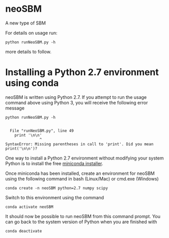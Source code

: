 # neoSBM
A new type of SBM

For details on usage run:
```
python runNeoSBM.py -h 
```
more details to follow.

# Installing a Python 2.7 environment using conda

neoSBM is written using Python 2.7.  If you attempt to run the usage command above using Python 3, you will receive the following error message

```
python runNeoSBM.py -h 


  File "runNeoSBM.py", line 49
    print '\n\n'
               ^
SyntaxError: Missing parentheses in call to 'print'. Did you mean print('\n\n')?
```

One way to install a Python 2.7 environment without modifying your system Python is to install the free [miniconda installer](https://docs.conda.io/en/latest/miniconda.html).

Once miniconda has been installed, create an environment for neoSBM using the following command in bash (Linux/Mac) or cmd.exe (Windows)

```
conda create -n neoSBM python=2.7 numpy scipy
```

Switch to this environment using the command

```
conda activate neoSBM
```

It should now be possible to run neoSBM from this command prompt.  You can go back to the system version of Python when you are finished with

```
conda deactivate
```
